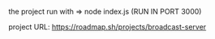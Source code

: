 the project run with => node index.js (RUN IN PORT 3000)

project URL: https://roadmap.sh/projects/broadcast-server